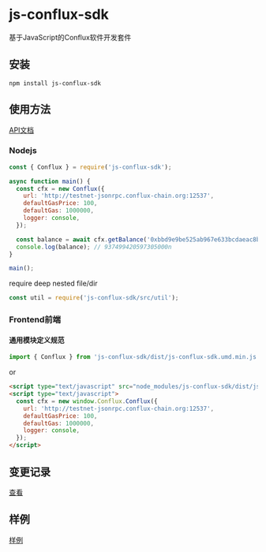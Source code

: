 # js-conflux-sdk

基于JavaScript的Conflux软件开发套件

## 安装

`npm install js-conflux-sdk`

## 使用方法

[API文档](https://github.com/Conflux-Chain/js-conflux-sdk/blob/master/api.md)

### Nodejs
```javascript
const { Conflux } = require('js-conflux-sdk');

async function main() {
  const cfx = new Conflux({
    url: 'http://testnet-jsonrpc.conflux-chain.org:12537',
    defaultGasPrice: 100,
    defaultGas: 1000000,
    logger: console,
  });

  const balance = await cfx.getBalance('0xbbd9e9be525ab967e633bcdaeac8bd5723ed4d6b');
  console.log(balance); // 937499420597305000n
}

main();
```
require deep nested file/dir  

``` javascript
const util = require('js-conflux-sdk/src/util');
```

### Frontend前端

#### 通用模块定义规范
``` javascript
import { Conflux } from 'js-conflux-sdk/dist/js-conflux-sdk.umd.min.js';
```

or  

``` html
<script type="text/javascript" src="node_modules/js-conflux-sdk/dist/js-conflux-sdk.umd.min.js"></script>
<script type="text/javascript">
  const cfx = new window.Conflux.Conflux({
    url: 'http://testnet-jsonrpc.conflux-chain.org:12537',
    defaultGasPrice: 100,
    defaultGas: 1000000,
    logger: console,
  });
</script>
```

## 变更记录

[查看](https://github.com/Conflux-Chain/js-conflux-sdk/tree/master/CHANGE_LOG.md)


## 样例

[样例](https://github.com/Conflux-Chain/js-conflux-sdk/tree/master/example)
